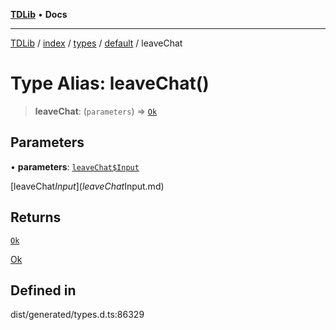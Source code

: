 [**TDLib**](../../../../../../README.md) • **Docs**

***

[TDLib](../../../../../../modules.md) / [index](../../../../../README.md) / [types](../../../README.md) / [default](../README.md) / leaveChat

# Type Alias: leaveChat()

> **leaveChat**: (`parameters`) => [`Ok`](Ok.md)

## Parameters

• **parameters**: [`leaveChat$Input`](leaveChat$Input.md)

[leaveChat$Input](leaveChat$Input.md)

## Returns

[`Ok`](Ok.md)

[Ok](Ok.md)

## Defined in

dist/generated/types.d.ts:86329

